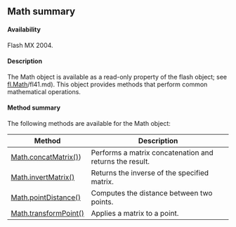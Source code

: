 ## Math summary

#### Availability

Flash MX 2004.

#### Description

The Math object is available as a read-only property of the flash object; see [fl.Math](../flash_object_(fl)/fl41.md)/fl41.md). This object provides methods that perform common mathematical operations.

#### Method summary

The following methods are available for the Math object:

| **Method**                                  | **Description**                                         |
|---------------------------------------------|---------------------------------------------------------|
| [Math.concatMatrix()](../Math_object/Math.md)) | Performs a matrix concatenation and returns the result. |
| [Math.invertMatrix()](../Math_object/Math1.md)        | Returns the inverse of the specified matrix.            |
| [Math.pointDistance()](../Math_object/Math2.md)       | Computes the distance between two points.               |
| [Math.transformPoint()](../Math_object/Math3.md)      | Applies a matrix to a point.                            |

<span id="Math.concatMatrix()" class="anchor"></span>

